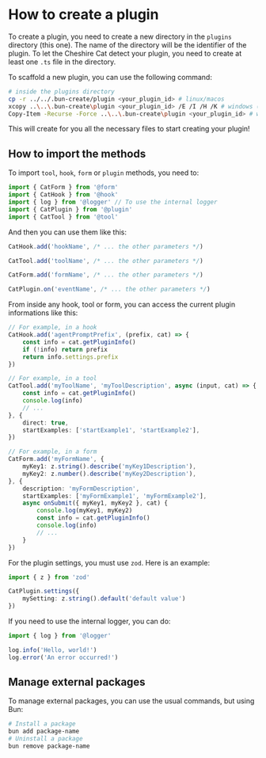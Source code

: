 # How to create a plugin

To create a plugin, you need to create a new directory in the `plugins` directory (this one).
The name of the directory will be the identifier of the plugin.
To let the Cheshire Cat detect your plugin, you need to create at least one `.ts` file in the directory.

To scaffold a new plugin, you can use the following command:

```bash
# inside the plugins directory
cp -r ../../.bun-create/plugin <your_plugin_id> # linux/macos
xcopy ..\..\.bun-create\plugin <your_plugin_id> /E /I /H /K # windows (cmd)
Copy-Item -Recurse -Force ..\..\.bun-create\plugin <your_plugin_id> # windows (powershell)
```

<!-- TODO: When Bun fixes `bun create` command, use this instead:
```bash
# inside the plugins directory
bun create /plugin <your_plugin_id>
```
-->

This will create for you all the necessary files to start creating your plugin!

## How to import the methods

To import `tool`, `hook`, `form` or `plugin` methods, you need to:

```ts
import { CatForm } from '@form'
import { CatHook } from '@hook'
import { log } from '@logger' // To use the internal logger
import { CatPlugin } from '@plugin'
import { CatTool } from '@tool'
```

And then you can use them like this:

```ts
CatHook.add('hookName', /* ... the other parameters */)

CatTool.add('toolName', /* ... the other parameters */)

CatForm.add('formName', /* ... the other parameters */)

CatPlugin.on('eventName', /* ... the other parameters */)
```

From inside any hook, tool or form, you can access the current plugin informations like this:

```ts
// For example, in a hook
CatHook.add('agentPromptPrefix', (prefix, cat) => {
	const info = cat.getPluginInfo()
	if (!info) return prefix
	return info.settings.prefix
})

// For example, in a tool
CatTool.add('myToolName', 'myToolDescription', async (input, cat) => {
	const info = cat.getPluginInfo()
	console.log(info)
	// ...
}, {
	direct: true,
	startExamples: ['startExample1', 'startExample2'],
})

// For example, in a form
CatForm.add('myFormName', {
	myKey1: z.string().describe('myKey1Description'),
	myKey2: z.number().describe('myKey2Description'),
}, {
	description: 'myFormDescription',
	startExamples: ['myFormExample1', 'myFormExample2'],
	async onSubmit({ myKey1, myKey2 }, cat) {
		console.log(myKey1, myKey2)
		const info = cat.getPluginInfo()
		console.log(info)
		// ...
	}
})
```

For the plugin settings, you must use `zod`. Here is an example:

```ts
import { z } from 'zod'

CatPlugin.settings({
	mySetting: z.string().default('default value')
})
```

If you need to use the internal logger, you can do:

```ts
import { log } from '@logger'

log.info('Hello, world!')
log.error('An error occurred!')
```

## Manage external packages

To manage external packages, you can use the usual commands, but using Bun:

```bash
# Install a package
bun add package-name
# Uninstall a package
bun remove package-name
```
